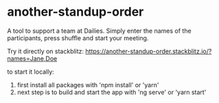 # another-standup-order

A tool to support a team at Dailies. Simply enter the names of the participants, press shuffle and start your meeting. 

Try it directly on stackblitz: https://another-standup-order.stackblitz.io/?names=Jane,Doe

to start it locally:
1. first install all packages with 'npm install' or 'yarn'
2. next step is to build and start the app with 'ng serve' or 'yarn start'
